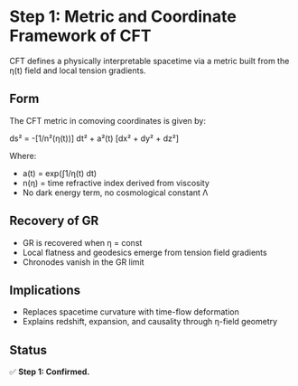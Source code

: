 # Step 1: Metric and Coordinate Framework of CFT

CFT defines a physically interpretable spacetime via a metric built from the η(t) field and local tension gradients.

## Form

The CFT metric in comoving coordinates is given by:

ds² = -[1/n²(η(t))] dt² + a²(t) [dx² + dy² + dz²]

Where:
- a(t) = exp(∫1/η(t) dt)
- n(η) = time refractive index derived from viscosity
- No dark energy term, no cosmological constant Λ

## Recovery of GR

- GR is recovered when η = const
- Local flatness and geodesics emerge from tension field gradients
- Chronodes vanish in the GR limit

## Implications

- Replaces spacetime curvature with time-flow deformation
- Explains redshift, expansion, and causality through η-field geometry

## Status

✅ **Step 1: Confirmed.**